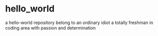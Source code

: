 # hello_world
a hello-world repository belong to an ordinary idiot
a totally freshman in coding area
with passion and determination
